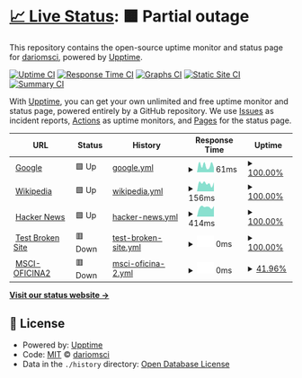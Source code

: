 # [📈 Live Status](https://dariomsci.github.io/mscistatus): <!--live status--> **🟧 Partial outage**

This repository contains the open-source uptime monitor and status page for [dariomsci](https://dariomsci.github.io/mscistatus), powered by [Upptime](https://github.com/upptime/upptime).

[![Uptime CI](https://github.com/dariomsci/mscistatus/workflows/Uptime%20CI/badge.svg)](https://github.com/dariomsci/mscistatus/actions?query=workflow%3A%22Uptime+CI%22)
[![Response Time CI](https://github.com/dariomsci/mscistatus/workflows/Response%20Time%20CI/badge.svg)](https://github.com/dariomsci/mscistatus/actions?query=workflow%3A%22Response+Time+CI%22)
[![Graphs CI](https://github.com/dariomsci/mscistatus/workflows/Graphs%20CI/badge.svg)](https://github.com/dariomsci/mscistatus/actions?query=workflow%3A%22Graphs+CI%22)
[![Static Site CI](https://github.com/dariomsci/mscistatus/workflows/Static%20Site%20CI/badge.svg)](https://github.com/dariomsci/mscistatus/actions?query=workflow%3A%22Static+Site+CI%22)
[![Summary CI](https://github.com/dariomsci/mscistatus/workflows/Summary%20CI/badge.svg)](https://github.com/dariomsci/mscistatus/actions?query=workflow%3A%22Summary+CI%22)

With [Upptime](https://upptime.js.org), you can get your own unlimited and free uptime monitor and status page, powered entirely by a GitHub repository. We use [Issues](https://github.com/dariomsci/mscistatus/issues) as incident reports, [Actions](https://github.com/dariomsci/mscistatus/actions) as uptime monitors, and [Pages](https://dariomsci.github.io/mscistatus) for the status page.

<!--start: status pages-->
<!-- This summary is generated by Upptime (https://github.com/upptime/upptime) -->
<!-- Do not edit this manually, your changes will be overwritten -->
<!-- prettier-ignore -->
| URL | Status | History | Response Time | Uptime |
| --- | ------ | ------- | ------------- | ------ |
| <img alt="" src="https://favicons.githubusercontent.com/www.google.com" height="13"> [Google](https://www.google.com) | 🟩 Up | [google.yml](https://github.com/dariomsci/mscistatus/commits/HEAD/history/google.yml) | <details><summary><img alt="Response time graph" src="./graphs/google/response-time-week.png" height="20"> 61ms</summary><br><a href="https://dariomsci.github.io/mscistatus/history/google"><img alt="Response time 61" src="https://img.shields.io/endpoint?url=https%3A%2F%2Fraw.githubusercontent.com%2Fdariomsci%2Fmscistatus%2FHEAD%2Fapi%2Fgoogle%2Fresponse-time.json"></a><br><a href="https://dariomsci.github.io/mscistatus/history/google"><img alt="24-hour response time 61" src="https://img.shields.io/endpoint?url=https%3A%2F%2Fraw.githubusercontent.com%2Fdariomsci%2Fmscistatus%2FHEAD%2Fapi%2Fgoogle%2Fresponse-time-day.json"></a><br><a href="https://dariomsci.github.io/mscistatus/history/google"><img alt="7-day response time 61" src="https://img.shields.io/endpoint?url=https%3A%2F%2Fraw.githubusercontent.com%2Fdariomsci%2Fmscistatus%2FHEAD%2Fapi%2Fgoogle%2Fresponse-time-week.json"></a><br><a href="https://dariomsci.github.io/mscistatus/history/google"><img alt="30-day response time 61" src="https://img.shields.io/endpoint?url=https%3A%2F%2Fraw.githubusercontent.com%2Fdariomsci%2Fmscistatus%2FHEAD%2Fapi%2Fgoogle%2Fresponse-time-month.json"></a><br><a href="https://dariomsci.github.io/mscistatus/history/google"><img alt="1-year response time 61" src="https://img.shields.io/endpoint?url=https%3A%2F%2Fraw.githubusercontent.com%2Fdariomsci%2Fmscistatus%2FHEAD%2Fapi%2Fgoogle%2Fresponse-time-year.json"></a></details> | <details><summary><a href="https://dariomsci.github.io/mscistatus/history/google">100.00%</a></summary><a href="https://dariomsci.github.io/mscistatus/history/google"><img alt="All-time uptime 100.00%" src="https://img.shields.io/endpoint?url=https%3A%2F%2Fraw.githubusercontent.com%2Fdariomsci%2Fmscistatus%2FHEAD%2Fapi%2Fgoogle%2Fuptime.json"></a><br><a href="https://dariomsci.github.io/mscistatus/history/google"><img alt="24-hour uptime 100.00%" src="https://img.shields.io/endpoint?url=https%3A%2F%2Fraw.githubusercontent.com%2Fdariomsci%2Fmscistatus%2FHEAD%2Fapi%2Fgoogle%2Fuptime-day.json"></a><br><a href="https://dariomsci.github.io/mscistatus/history/google"><img alt="7-day uptime 100.00%" src="https://img.shields.io/endpoint?url=https%3A%2F%2Fraw.githubusercontent.com%2Fdariomsci%2Fmscistatus%2FHEAD%2Fapi%2Fgoogle%2Fuptime-week.json"></a><br><a href="https://dariomsci.github.io/mscistatus/history/google"><img alt="30-day uptime 100.00%" src="https://img.shields.io/endpoint?url=https%3A%2F%2Fraw.githubusercontent.com%2Fdariomsci%2Fmscistatus%2FHEAD%2Fapi%2Fgoogle%2Fuptime-month.json"></a><br><a href="https://dariomsci.github.io/mscistatus/history/google"><img alt="1-year uptime 100.00%" src="https://img.shields.io/endpoint?url=https%3A%2F%2Fraw.githubusercontent.com%2Fdariomsci%2Fmscistatus%2FHEAD%2Fapi%2Fgoogle%2Fuptime-year.json"></a></details>
| <img alt="" src="https://favicons.githubusercontent.com/en.wikipedia.org" height="13"> [Wikipedia](https://en.wikipedia.org) | 🟩 Up | [wikipedia.yml](https://github.com/dariomsci/mscistatus/commits/HEAD/history/wikipedia.yml) | <details><summary><img alt="Response time graph" src="./graphs/wikipedia/response-time-week.png" height="20"> 156ms</summary><br><a href="https://dariomsci.github.io/mscistatus/history/wikipedia"><img alt="Response time 156" src="https://img.shields.io/endpoint?url=https%3A%2F%2Fraw.githubusercontent.com%2Fdariomsci%2Fmscistatus%2FHEAD%2Fapi%2Fwikipedia%2Fresponse-time.json"></a><br><a href="https://dariomsci.github.io/mscistatus/history/wikipedia"><img alt="24-hour response time 156" src="https://img.shields.io/endpoint?url=https%3A%2F%2Fraw.githubusercontent.com%2Fdariomsci%2Fmscistatus%2FHEAD%2Fapi%2Fwikipedia%2Fresponse-time-day.json"></a><br><a href="https://dariomsci.github.io/mscistatus/history/wikipedia"><img alt="7-day response time 156" src="https://img.shields.io/endpoint?url=https%3A%2F%2Fraw.githubusercontent.com%2Fdariomsci%2Fmscistatus%2FHEAD%2Fapi%2Fwikipedia%2Fresponse-time-week.json"></a><br><a href="https://dariomsci.github.io/mscistatus/history/wikipedia"><img alt="30-day response time 156" src="https://img.shields.io/endpoint?url=https%3A%2F%2Fraw.githubusercontent.com%2Fdariomsci%2Fmscistatus%2FHEAD%2Fapi%2Fwikipedia%2Fresponse-time-month.json"></a><br><a href="https://dariomsci.github.io/mscistatus/history/wikipedia"><img alt="1-year response time 156" src="https://img.shields.io/endpoint?url=https%3A%2F%2Fraw.githubusercontent.com%2Fdariomsci%2Fmscistatus%2FHEAD%2Fapi%2Fwikipedia%2Fresponse-time-year.json"></a></details> | <details><summary><a href="https://dariomsci.github.io/mscistatus/history/wikipedia">100.00%</a></summary><a href="https://dariomsci.github.io/mscistatus/history/wikipedia"><img alt="All-time uptime 100.00%" src="https://img.shields.io/endpoint?url=https%3A%2F%2Fraw.githubusercontent.com%2Fdariomsci%2Fmscistatus%2FHEAD%2Fapi%2Fwikipedia%2Fuptime.json"></a><br><a href="https://dariomsci.github.io/mscistatus/history/wikipedia"><img alt="24-hour uptime 100.00%" src="https://img.shields.io/endpoint?url=https%3A%2F%2Fraw.githubusercontent.com%2Fdariomsci%2Fmscistatus%2FHEAD%2Fapi%2Fwikipedia%2Fuptime-day.json"></a><br><a href="https://dariomsci.github.io/mscistatus/history/wikipedia"><img alt="7-day uptime 100.00%" src="https://img.shields.io/endpoint?url=https%3A%2F%2Fraw.githubusercontent.com%2Fdariomsci%2Fmscistatus%2FHEAD%2Fapi%2Fwikipedia%2Fuptime-week.json"></a><br><a href="https://dariomsci.github.io/mscistatus/history/wikipedia"><img alt="30-day uptime 100.00%" src="https://img.shields.io/endpoint?url=https%3A%2F%2Fraw.githubusercontent.com%2Fdariomsci%2Fmscistatus%2FHEAD%2Fapi%2Fwikipedia%2Fuptime-month.json"></a><br><a href="https://dariomsci.github.io/mscistatus/history/wikipedia"><img alt="1-year uptime 100.00%" src="https://img.shields.io/endpoint?url=https%3A%2F%2Fraw.githubusercontent.com%2Fdariomsci%2Fmscistatus%2FHEAD%2Fapi%2Fwikipedia%2Fuptime-year.json"></a></details>
| <img alt="" src="https://favicons.githubusercontent.com/news.ycombinator.com" height="13"> [Hacker News](https://news.ycombinator.com) | 🟩 Up | [hacker-news.yml](https://github.com/dariomsci/mscistatus/commits/HEAD/history/hacker-news.yml) | <details><summary><img alt="Response time graph" src="./graphs/hacker-news/response-time-week.png" height="20"> 414ms</summary><br><a href="https://dariomsci.github.io/mscistatus/history/hacker-news"><img alt="Response time 414" src="https://img.shields.io/endpoint?url=https%3A%2F%2Fraw.githubusercontent.com%2Fdariomsci%2Fmscistatus%2FHEAD%2Fapi%2Fhacker-news%2Fresponse-time.json"></a><br><a href="https://dariomsci.github.io/mscistatus/history/hacker-news"><img alt="24-hour response time 414" src="https://img.shields.io/endpoint?url=https%3A%2F%2Fraw.githubusercontent.com%2Fdariomsci%2Fmscistatus%2FHEAD%2Fapi%2Fhacker-news%2Fresponse-time-day.json"></a><br><a href="https://dariomsci.github.io/mscistatus/history/hacker-news"><img alt="7-day response time 414" src="https://img.shields.io/endpoint?url=https%3A%2F%2Fraw.githubusercontent.com%2Fdariomsci%2Fmscistatus%2FHEAD%2Fapi%2Fhacker-news%2Fresponse-time-week.json"></a><br><a href="https://dariomsci.github.io/mscistatus/history/hacker-news"><img alt="30-day response time 414" src="https://img.shields.io/endpoint?url=https%3A%2F%2Fraw.githubusercontent.com%2Fdariomsci%2Fmscistatus%2FHEAD%2Fapi%2Fhacker-news%2Fresponse-time-month.json"></a><br><a href="https://dariomsci.github.io/mscistatus/history/hacker-news"><img alt="1-year response time 414" src="https://img.shields.io/endpoint?url=https%3A%2F%2Fraw.githubusercontent.com%2Fdariomsci%2Fmscistatus%2FHEAD%2Fapi%2Fhacker-news%2Fresponse-time-year.json"></a></details> | <details><summary><a href="https://dariomsci.github.io/mscistatus/history/hacker-news">100.00%</a></summary><a href="https://dariomsci.github.io/mscistatus/history/hacker-news"><img alt="All-time uptime 100.00%" src="https://img.shields.io/endpoint?url=https%3A%2F%2Fraw.githubusercontent.com%2Fdariomsci%2Fmscistatus%2FHEAD%2Fapi%2Fhacker-news%2Fuptime.json"></a><br><a href="https://dariomsci.github.io/mscistatus/history/hacker-news"><img alt="24-hour uptime 100.00%" src="https://img.shields.io/endpoint?url=https%3A%2F%2Fraw.githubusercontent.com%2Fdariomsci%2Fmscistatus%2FHEAD%2Fapi%2Fhacker-news%2Fuptime-day.json"></a><br><a href="https://dariomsci.github.io/mscistatus/history/hacker-news"><img alt="7-day uptime 100.00%" src="https://img.shields.io/endpoint?url=https%3A%2F%2Fraw.githubusercontent.com%2Fdariomsci%2Fmscistatus%2FHEAD%2Fapi%2Fhacker-news%2Fuptime-week.json"></a><br><a href="https://dariomsci.github.io/mscistatus/history/hacker-news"><img alt="30-day uptime 100.00%" src="https://img.shields.io/endpoint?url=https%3A%2F%2Fraw.githubusercontent.com%2Fdariomsci%2Fmscistatus%2FHEAD%2Fapi%2Fhacker-news%2Fuptime-month.json"></a><br><a href="https://dariomsci.github.io/mscistatus/history/hacker-news"><img alt="1-year uptime 100.00%" src="https://img.shields.io/endpoint?url=https%3A%2F%2Fraw.githubusercontent.com%2Fdariomsci%2Fmscistatus%2FHEAD%2Fapi%2Fhacker-news%2Fuptime-year.json"></a></details>
| <img alt="" src="https://favicons.githubusercontent.com/thissitedoesnotexist.koj.co" height="13"> [Test Broken Site](https://thissitedoesnotexist.koj.co) | 🟥 Down | [test-broken-site.yml](https://github.com/dariomsci/mscistatus/commits/HEAD/history/test-broken-site.yml) | <details><summary><img alt="Response time graph" src="./graphs/test-broken-site/response-time-week.png" height="20"> 0ms</summary><br><a href="https://dariomsci.github.io/mscistatus/history/test-broken-site"><img alt="Response time 0" src="https://img.shields.io/endpoint?url=https%3A%2F%2Fraw.githubusercontent.com%2Fdariomsci%2Fmscistatus%2FHEAD%2Fapi%2Ftest-broken-site%2Fresponse-time.json"></a><br><a href="https://dariomsci.github.io/mscistatus/history/test-broken-site"><img alt="24-hour response time 0" src="https://img.shields.io/endpoint?url=https%3A%2F%2Fraw.githubusercontent.com%2Fdariomsci%2Fmscistatus%2FHEAD%2Fapi%2Ftest-broken-site%2Fresponse-time-day.json"></a><br><a href="https://dariomsci.github.io/mscistatus/history/test-broken-site"><img alt="7-day response time 0" src="https://img.shields.io/endpoint?url=https%3A%2F%2Fraw.githubusercontent.com%2Fdariomsci%2Fmscistatus%2FHEAD%2Fapi%2Ftest-broken-site%2Fresponse-time-week.json"></a><br><a href="https://dariomsci.github.io/mscistatus/history/test-broken-site"><img alt="30-day response time 0" src="https://img.shields.io/endpoint?url=https%3A%2F%2Fraw.githubusercontent.com%2Fdariomsci%2Fmscistatus%2FHEAD%2Fapi%2Ftest-broken-site%2Fresponse-time-month.json"></a><br><a href="https://dariomsci.github.io/mscistatus/history/test-broken-site"><img alt="1-year response time 0" src="https://img.shields.io/endpoint?url=https%3A%2F%2Fraw.githubusercontent.com%2Fdariomsci%2Fmscistatus%2FHEAD%2Fapi%2Ftest-broken-site%2Fresponse-time-year.json"></a></details> | <details><summary><a href="https://dariomsci.github.io/mscistatus/history/test-broken-site">100.00%</a></summary><a href="https://dariomsci.github.io/mscistatus/history/test-broken-site"><img alt="All-time uptime 100.00%" src="https://img.shields.io/endpoint?url=https%3A%2F%2Fraw.githubusercontent.com%2Fdariomsci%2Fmscistatus%2FHEAD%2Fapi%2Ftest-broken-site%2Fuptime.json"></a><br><a href="https://dariomsci.github.io/mscistatus/history/test-broken-site"><img alt="24-hour uptime 100.00%" src="https://img.shields.io/endpoint?url=https%3A%2F%2Fraw.githubusercontent.com%2Fdariomsci%2Fmscistatus%2FHEAD%2Fapi%2Ftest-broken-site%2Fuptime-day.json"></a><br><a href="https://dariomsci.github.io/mscistatus/history/test-broken-site"><img alt="7-day uptime 100.00%" src="https://img.shields.io/endpoint?url=https%3A%2F%2Fraw.githubusercontent.com%2Fdariomsci%2Fmscistatus%2FHEAD%2Fapi%2Ftest-broken-site%2Fuptime-week.json"></a><br><a href="https://dariomsci.github.io/mscistatus/history/test-broken-site"><img alt="30-day uptime 100.00%" src="https://img.shields.io/endpoint?url=https%3A%2F%2Fraw.githubusercontent.com%2Fdariomsci%2Fmscistatus%2FHEAD%2Fapi%2Ftest-broken-site%2Fuptime-month.json"></a><br><a href="https://dariomsci.github.io/mscistatus/history/test-broken-site"><img alt="1-year uptime 100.00%" src="https://img.shields.io/endpoint?url=https%3A%2F%2Fraw.githubusercontent.com%2Fdariomsci%2Fmscistatus%2FHEAD%2Fapi%2Ftest-broken-site%2Fuptime-year.json"></a></details>
| <img alt="" src="https://favicons.githubusercontent.com/msci-oficina2.sytes.net" height="13"> [MSCI-OFICINA2](http://msci-oficina2.sytes.net/login/) | 🟥 Down | [msci-oficina-2.yml](https://github.com/dariomsci/mscistatus/commits/HEAD/history/msci-oficina-2.yml) | <details><summary><img alt="Response time graph" src="./graphs/msci-oficina-2/response-time-week.png" height="20"> 0ms</summary><br><a href="https://dariomsci.github.io/mscistatus/history/msci-oficina-2"><img alt="Response time 0" src="https://img.shields.io/endpoint?url=https%3A%2F%2Fraw.githubusercontent.com%2Fdariomsci%2Fmscistatus%2FHEAD%2Fapi%2Fmsci-oficina-2%2Fresponse-time.json"></a><br><a href="https://dariomsci.github.io/mscistatus/history/msci-oficina-2"><img alt="24-hour response time 0" src="https://img.shields.io/endpoint?url=https%3A%2F%2Fraw.githubusercontent.com%2Fdariomsci%2Fmscistatus%2FHEAD%2Fapi%2Fmsci-oficina-2%2Fresponse-time-day.json"></a><br><a href="https://dariomsci.github.io/mscistatus/history/msci-oficina-2"><img alt="7-day response time 0" src="https://img.shields.io/endpoint?url=https%3A%2F%2Fraw.githubusercontent.com%2Fdariomsci%2Fmscistatus%2FHEAD%2Fapi%2Fmsci-oficina-2%2Fresponse-time-week.json"></a><br><a href="https://dariomsci.github.io/mscistatus/history/msci-oficina-2"><img alt="30-day response time 0" src="https://img.shields.io/endpoint?url=https%3A%2F%2Fraw.githubusercontent.com%2Fdariomsci%2Fmscistatus%2FHEAD%2Fapi%2Fmsci-oficina-2%2Fresponse-time-month.json"></a><br><a href="https://dariomsci.github.io/mscistatus/history/msci-oficina-2"><img alt="1-year response time 0" src="https://img.shields.io/endpoint?url=https%3A%2F%2Fraw.githubusercontent.com%2Fdariomsci%2Fmscistatus%2FHEAD%2Fapi%2Fmsci-oficina-2%2Fresponse-time-year.json"></a></details> | <details><summary><a href="https://dariomsci.github.io/mscistatus/history/msci-oficina-2">41.96%</a></summary><a href="https://dariomsci.github.io/mscistatus/history/msci-oficina-2"><img alt="All-time uptime 41.96%" src="https://img.shields.io/endpoint?url=https%3A%2F%2Fraw.githubusercontent.com%2Fdariomsci%2Fmscistatus%2FHEAD%2Fapi%2Fmsci-oficina-2%2Fuptime.json"></a><br><a href="https://dariomsci.github.io/mscistatus/history/msci-oficina-2"><img alt="24-hour uptime 41.96%" src="https://img.shields.io/endpoint?url=https%3A%2F%2Fraw.githubusercontent.com%2Fdariomsci%2Fmscistatus%2FHEAD%2Fapi%2Fmsci-oficina-2%2Fuptime-day.json"></a><br><a href="https://dariomsci.github.io/mscistatus/history/msci-oficina-2"><img alt="7-day uptime 41.96%" src="https://img.shields.io/endpoint?url=https%3A%2F%2Fraw.githubusercontent.com%2Fdariomsci%2Fmscistatus%2FHEAD%2Fapi%2Fmsci-oficina-2%2Fuptime-week.json"></a><br><a href="https://dariomsci.github.io/mscistatus/history/msci-oficina-2"><img alt="30-day uptime 41.96%" src="https://img.shields.io/endpoint?url=https%3A%2F%2Fraw.githubusercontent.com%2Fdariomsci%2Fmscistatus%2FHEAD%2Fapi%2Fmsci-oficina-2%2Fuptime-month.json"></a><br><a href="https://dariomsci.github.io/mscistatus/history/msci-oficina-2"><img alt="1-year uptime 41.96%" src="https://img.shields.io/endpoint?url=https%3A%2F%2Fraw.githubusercontent.com%2Fdariomsci%2Fmscistatus%2FHEAD%2Fapi%2Fmsci-oficina-2%2Fuptime-year.json"></a></details>

<!--end: status pages-->

[**Visit our status website →**](https://dariomsci.github.io/mscistatus)

## 📄 License

- Powered by: [Upptime](https://github.com/upptime/upptime)
- Code: [MIT](./LICENSE) © [dariomsci](https://dariomsci.github.io/mscistatus)
- Data in the `./history` directory: [Open Database License](https://opendatacommons.org/licenses/odbl/1-0/)
